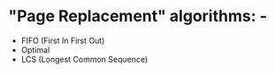 # "Page Replacement" algorithms: - 
* FIFO (First In First Out)
* Optimal
* LCS (Longest Common Sequence)

